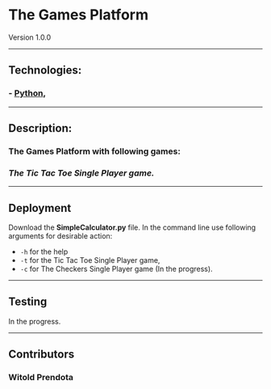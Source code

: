 # **The Games Platform**

Version 1.0.0

---

## Technologies:
### - [Python](https://www.python.org),

---

## Description:
### The Games Platform with following games:

### *The Tic Tac Toe Single Player game.*

---

## Deployment
Download the **SimpleCalculator.py** file. In the command line use following arguments for desirable action:
* ```-h``` for the help
* ```-t``` for the Tic Tac Toe Single Player game,
* ```-c``` for The Checkers Single Player game (In the progress).

---


## Testing
In the progress.


---

## Contributors
### Witold Prendota
